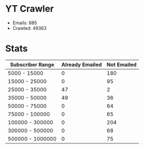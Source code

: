 # YT Crawler
- Emails: 885
- Crawled: 49363

# Stats
| Subscriber Range  | Already Emailed | Not Emailed |
|-------|-------|-------|
| 5000 - 15000 | 0 | 180 |
| 15000 - 25000 | 0 | 95 |
| 25000 - 35000 | 47 | 2 |
| 35000 - 50000 | 49 | 36 |
| 50000 - 75000 | 0 | 64 |
| 75000 - 100000 | 0 | 65 |
| 100000 - 300000 | 0 | 204 |
| 300000 - 500000 | 0 | 68 |
| 500000 - 1000000 | 0 | 75 |
